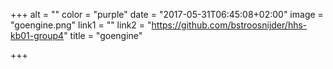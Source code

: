 +++
alt = ""
color = "purple"
date = "2017-05-31T06:45:08+02:00"
image = "goengine.png"
link1 = ""
link2 = "https://github.com/bstroosnijder/hhs-kb01-group4"
title = "goengine"

+++

